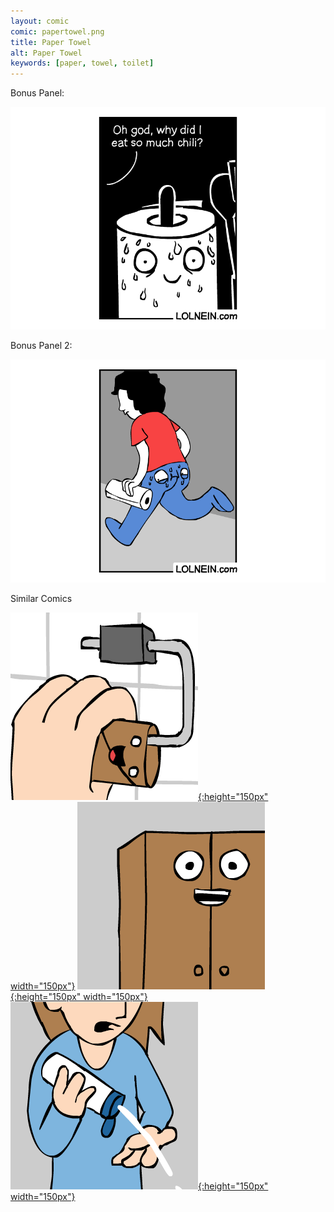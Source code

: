 ```yaml
---
layout: comic
comic: papertowel.png
title: Paper Towel
alt: Paper Towel
keywords: [paper, towel, toilet]
---
```


Bonus Panel:

![Paper Towel Bonus Panel](/images/papertowel_bonus.png)

Bonus Panel 2:

![Paper Towel Bonus Panel 2](/images/papertowel_bonus2.png)


<div class="title">Similar Comics</div>

[![A New Adventure](/images/anewadventure_thumb.png){:height="150px" width="150px"}](https://lolnein.com/2018/08/10/anewadventure/)
[![Freshly Washed Clothes](/images/freshlywashedclothes_thumb.png){:height="150px" width="150px"}](https://lolnein.com/2017/09/20/freshlywashedclothes/)
[![Moisturiser](/images/moisturiser_thumb.png){:height="150px" width="150px"}](https://lolnein.com/2018/01/24/moisturiser/)
